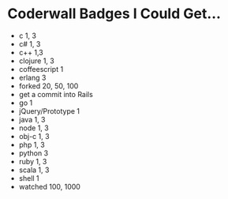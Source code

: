 # Coderwall Badges I Could Get…

* c 1, 3
* c# 1, 3
* c++ 1,3
* clojure 1, 3
* coffeescript 1
* erlang 3
* forked 20, 50, 100
* get a commit into Rails
* go 1
* jQuery/Prototype 1
* java 1, 3
* node 1, 3
* obj-c 1, 3
* php 1, 3
* python 3
* ruby 1, 3
* scala 1, 3
* shell 1
* watched 100, 1000
